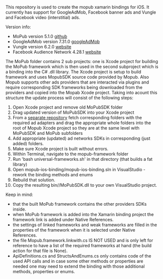 This repository is used to create the mopub xamarin bindings for iOS. It currently has support for GoogleAdMob, Facebook banner ads and Vungle and Facebook video (interstitial) ads.

Version info:
* MoPub version 5.1.0 [github](https://github.com/mopub/mopub-ios-sdk)
* GoogleAdMob version 7.31.0 [googleAdMob](https://firebase.google.com/docs/admob/ios/download)
* Vungle version 6.2.0 [website](https://v.vungle.com/sdk)
* Facebook Audience Network 4.28.1 [website](https://developers.facebook.com/docs/ios)

The MoPub folder contains 2 sub projects: one is Xcode project for building the MoPub framework which is then used in the second subproject which is a binding into the C# .dll library. The Xcode project is setup to build framework and uses MopubSDK source code provided by Mopub. Also Mopub supports other ads providers that are interacted via plugins and require corresponding SDK frameworks being downloaded from the providers and copied into the Mopab Xcode project. Taking into acount this structure the update process will consist of the following steps:

1. Open Xcode project and remove old MoPubSDK folder
2. Drag updated version of MoPubSDK into your Xcode project
3. From a [separate repository](https://github.com/mopub/mopub-ios-mediation) fetch corresponding folders with the required ad adapters and drag the appropriate whole folders into the root of Mopub Xcode project so they are at the same level with MoPubSDK and MoPub subfolders
4. Add appropriate (updated) ad networks SDKs in corresponding (just added) folders.
5. Make sure Xcode project is built without errors.
6. Within Terminal, navigate to the mopub-framework folder
7. Run 'bash universal-frameworks.sh' in that directory (that builds a fat library)
8. Open mopub-ios-binding/mopub-ios-binding.sln in VisualStudio - rework the binding methods and enums
9. Rebuild that solution.
10. Copy the resulting bin/<BuildType>/MoPubSDK.dll to your own VisualStudio project.

Keep in mind:
- that the built MoPub framework contains the other providers SDKs inside.
- when MoPub framework is added into the Xamarin binding project the framework link is added under Native References.
- the settings of linked frameworks and weak frameworks are filled in the properties of the framework when it is selected under Native References.
- the file Mopub.framework.linkwith.cs IS NOT USED and is only left for reference to have a list of the required frameworks at hand (the build action for that file is None).
- ApiDefinitions.cs and StructsAndEnums.cs only contains code of the used API calls and in case some other methods or properties are needed one may need to extend the binding with those additional methods, properties or enums.
